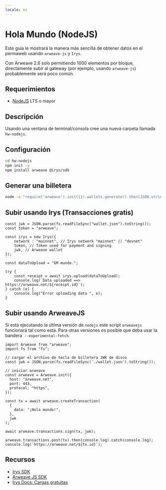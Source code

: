 ```yaml
---
locale: es
---
```


# Hola Mundo (NodeJS)

Este guía le mostrará la manera más sencilla de obtener datos en el permaweb usando `arweave-js` y `Irys`.

Con Arweave 2.6 solo permitiendo 1000 elementos por bloque, directamente subir al gateway (por ejemplo, usando `arweave-js`) probablemente será poco común.

## Requerimientos

- [NodeJS](https://nodejs.org) LTS o mayor

## Descripción

Usando una ventana de terminal/consola cree una nueva carpeta llamada `hw-nodejs`.

## Configuración

```sh
cd hw-nodejs
npm init -y
npm install arweave @irys/sdk
```

## Generar una billetera

```sh
node -e "require('arweave').init({}).wallets.generate().then(JSON.stringify).then(console.log.bind(console))" > wallet.json
```

## Subir usando Irys (Transacciones gratis)

```js:no-line-numbers
const jwk = JSON.parse(fs.readFileSync("wallet.json").toString());
const token = "arweave";

const irys = new Irys({
	network : "mainnet", // Irys network "mainnet" || "devnet"
	token, // Token used for payment and signing
	jwk, // Arweave wallet
});

const dataToUpload = "GM mundo.";

try {
	const receipt = await irys.upload(dataToUpload);
	console.log(`Data uploaded ==> https://arweave.net/${receipt.id}`);
} catch (e) {
	console.log("Error uploading data ", e);
}
```

## Subir usando ArweaveJS

Si está ejecutando la última versión de `nodejs` este script `arweavejs` funcionará tal como está. Para otras versiones es posible que deba usar la bandera` --experimental-fetch`.

```js:no-line-numbers
import Arweave from "arweave";
import fs from "fs";

// cargar el archivo de tecla de billetera JWK de disco
const jwk = JSON.parse(fs.readFileSync('./wallet.json').toString());

// iniciar arweave
const arweave = Arweave.init({
  host: "arweave.net",
  port: 443,
  protocol: "https",
});

const tx = await arweave.createTransaction(
  {
    data: "¡Hola mundo!",
  },
  jwk
);

await arweave.transactions.sign(tx, jwk);

arweave.transactions.post(tx).then(console.log).catch(console.log);
console.log(`https://arweave.net/${tx.id}`);
```

## Recursos

- [Irys SDK](https://github.com/irys-xyz/js-sdk)
- [Arweave JS SDK](https://github.com/ArweaveTeam/arweave-js)
- [Irys Docs: Cargas gratuitas](http://docs.irys.xyz/faqs/dev-faq#does-irys-offer-free-uploads)
